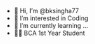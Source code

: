 - 👋 Hi, I’m @bksingha77
- 👀 I’m interested in Coding
- 🌱 I’m currently learning ...
- 🧑‍🎓 BCA 1st Year Student

<!---
bksingha77/bksingha77 is a ✨ special ✨ repository because its `README.md` (this file) appears on your GitHub profile.
You can click the Preview link to take a look at your changes.
--->
